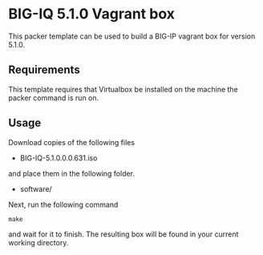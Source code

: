 # BIG-IQ 5.1.0 Vagrant box

This packer template can be used to build a BIG-IP vagrant box for version
5.1.0.

## Requirements

This template requires that Virtualbox be installed on the machine
the packer command is run on.

## Usage

Download copies of the following files

  * BIG-IQ-5.1.0.0.0.631.iso

and place them in the following folder.

  * software/

Next, run the following command

    make

and wait for it to finish. The resulting box will be found in your
current working directory.
